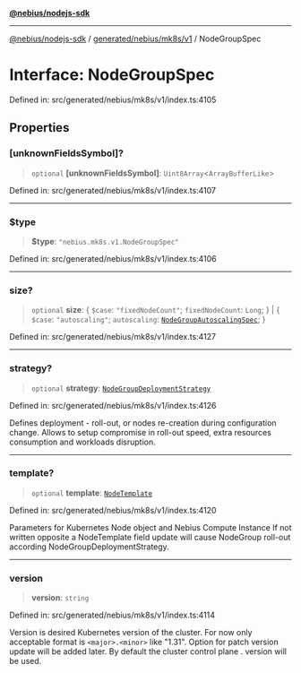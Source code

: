[**@nebius/nodejs-sdk**](../../../../../README.md)

***

[@nebius/nodejs-sdk](../../../../../README.md) / [generated/nebius/mk8s/v1](../README.md) / NodeGroupSpec

# Interface: NodeGroupSpec

Defined in: src/generated/nebius/mk8s/v1/index.ts:4105

## Properties

### \[unknownFieldsSymbol\]?

> `optional` **\[unknownFieldsSymbol\]**: `Uint8Array`\<`ArrayBufferLike`\>

Defined in: src/generated/nebius/mk8s/v1/index.ts:4107

***

### $type

> **$type**: `"nebius.mk8s.v1.NodeGroupSpec"`

Defined in: src/generated/nebius/mk8s/v1/index.ts:4106

***

### size?

> `optional` **size**: \{ `$case`: `"fixedNodeCount"`; `fixedNodeCount`: `Long`; \} \| \{ `$case`: `"autoscaling"`; `autoscaling`: [`NodeGroupAutoscalingSpec`](NodeGroupAutoscalingSpec.md); \}

Defined in: src/generated/nebius/mk8s/v1/index.ts:4127

***

### strategy?

> `optional` **strategy**: [`NodeGroupDeploymentStrategy`](NodeGroupDeploymentStrategy.md)

Defined in: src/generated/nebius/mk8s/v1/index.ts:4126

Defines deployment - roll-out, or nodes re-creation during configuration change.
 Allows to setup compromise in roll-out speed, extra resources consumption and workloads disruption.

***

### template?

> `optional` **template**: [`NodeTemplate`](NodeTemplate.md)

Defined in: src/generated/nebius/mk8s/v1/index.ts:4120

Parameters for Kubernetes Node object and Nebius Compute Instance
 If not written opposite a NodeTemplate field update will cause NodeGroup roll-out according NodeGroupDeploymentStrategy.

***

### version

> **version**: `string`

Defined in: src/generated/nebius/mk8s/v1/index.ts:4114

Version is desired Kubernetes version of the cluster. For now only acceptable format is
 `<major>.<minor>` like "1.31". Option for patch version update will be added later.
 By default the cluster control plane <major>.<minor> version will be used.
